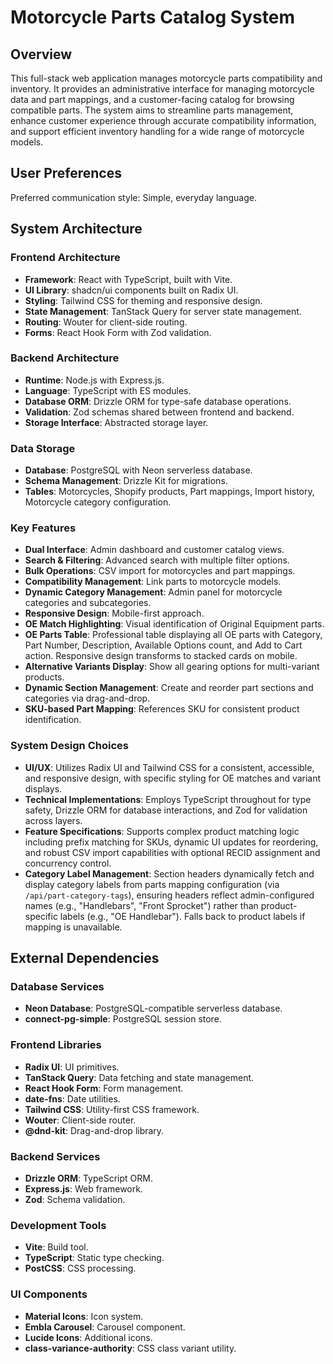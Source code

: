 # Motorcycle Parts Catalog System

## Overview
This full-stack web application manages motorcycle parts compatibility and inventory. It provides an administrative interface for managing motorcycle data and part mappings, and a customer-facing catalog for browsing compatible parts. The system aims to streamline parts management, enhance customer experience through accurate compatibility information, and support efficient inventory handling for a wide range of motorcycle models.

## User Preferences
Preferred communication style: Simple, everyday language.

## System Architecture

### Frontend Architecture
- **Framework**: React with TypeScript, built with Vite.
- **UI Library**: shadcn/ui components built on Radix UI.
- **Styling**: Tailwind CSS for theming and responsive design.
- **State Management**: TanStack Query for server state management.
- **Routing**: Wouter for client-side routing.
- **Forms**: React Hook Form with Zod validation.

### Backend Architecture
- **Runtime**: Node.js with Express.js.
- **Language**: TypeScript with ES modules.
- **Database ORM**: Drizzle ORM for type-safe database operations.
- **Validation**: Zod schemas shared between frontend and backend.
- **Storage Interface**: Abstracted storage layer.

### Data Storage
- **Database**: PostgreSQL with Neon serverless database.
- **Schema Management**: Drizzle Kit for migrations.
- **Tables**: Motorcycles, Shopify products, Part mappings, Import history, Motorcycle category configuration.

### Key Features
- **Dual Interface**: Admin dashboard and customer catalog views.
- **Search & Filtering**: Advanced search with multiple filter options.
- **Bulk Operations**: CSV import for motorcycles and part mappings.
- **Compatibility Management**: Link parts to motorcycle models.
- **Dynamic Category Management**: Admin panel for motorcycle categories and subcategories.
- **Responsive Design**: Mobile-first approach.
- **OE Match Highlighting**: Visual identification of Original Equipment parts.
- **OE Parts Table**: Professional table displaying all OE parts with Category, Part Number, Description, Available Options count, and Add to Cart action. Responsive design transforms to stacked cards on mobile.
- **Alternative Variants Display**: Show all gearing options for multi-variant products.
- **Dynamic Section Management**: Create and reorder part sections and categories via drag-and-drop.
- **SKU-based Part Mapping**: References SKU for consistent product identification.

### System Design Choices
- **UI/UX**: Utilizes Radix UI and Tailwind CSS for a consistent, accessible, and responsive design, with specific styling for OE matches and variant displays.
- **Technical Implementations**: Employs TypeScript throughout for type safety, Drizzle ORM for database interactions, and Zod for validation across layers.
- **Feature Specifications**: Supports complex product matching logic including prefix matching for SKUs, dynamic UI updates for reordering, and robust CSV import capabilities with optional RECID assignment and concurrency control.
- **Category Label Management**: Section headers dynamically fetch and display category labels from parts mapping configuration (via `/api/part-category-tags`), ensuring headers reflect admin-configured names (e.g., "Handlebars", "Front Sprocket") rather than product-specific labels (e.g., "OE Handlebar"). Falls back to product labels if mapping is unavailable.

## External Dependencies

### Database Services
- **Neon Database**: PostgreSQL-compatible serverless database.
- **connect-pg-simple**: PostgreSQL session store.

### Frontend Libraries
- **Radix UI**: UI primitives.
- **TanStack Query**: Data fetching and state management.
- **React Hook Form**: Form management.
- **date-fns**: Date utilities.
- **Tailwind CSS**: Utility-first CSS framework.
- **Wouter**: Client-side router.
- **@dnd-kit**: Drag-and-drop library.

### Backend Services
- **Drizzle ORM**: TypeScript ORM.
- **Express.js**: Web framework.
- **Zod**: Schema validation.

### Development Tools
- **Vite**: Build tool.
- **TypeScript**: Static type checking.
- **PostCSS**: CSS processing.

### UI Components
- **Material Icons**: Icon system.
- **Embla Carousel**: Carousel component.
- **Lucide Icons**: Additional icons.
- **class-variance-authority**: CSS class variant utility.